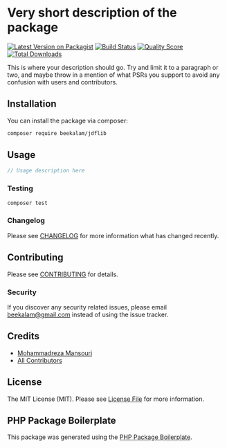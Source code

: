 # Very short description of the package

[![Latest Version on Packagist](https://img.shields.io/packagist/v/beekalam/jdflib.svg?style=flat-square)](https://packagist.org/packages/beekalam/jdflib)
[![Build Status](https://img.shields.io/travis/beekalam/jdflib/master.svg?style=flat-square)](https://travis-ci.org/beekalam/jdflib)
[![Quality Score](https://img.shields.io/scrutinizer/g/beekalam/jdflib.svg?style=flat-square)](https://scrutinizer-ci.com/g/beekalam/jdflib)
[![Total Downloads](https://img.shields.io/packagist/dt/beekalam/jdflib.svg?style=flat-square)](https://packagist.org/packages/beekalam/jdflib)

This is where your description should go. Try and limit it to a paragraph or two, and maybe throw in a mention of what PSRs you support to avoid any confusion with users and contributors.

## Installation

You can install the package via composer:

```bash
composer require beekalam/jdflib
```

## Usage

``` php
// Usage description here
```

### Testing

``` bash
composer test
```

### Changelog

Please see [CHANGELOG](CHANGELOG.md) for more information what has changed recently.

## Contributing

Please see [CONTRIBUTING](CONTRIBUTING.md) for details.

### Security

If you discover any security related issues, please email beekalam@gmail.com instead of using the issue tracker.

## Credits

- [Mohammadreza Mansouri](https://github.com/beekalam)
- [All Contributors](../../contributors)

## License

The MIT License (MIT). Please see [License File](LICENSE.md) for more information.

## PHP Package Boilerplate

This package was generated using the [PHP Package Boilerplate](https://laravelpackageboilerplate.com).
